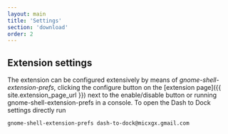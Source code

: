 ```yaml
---
layout: main
title: 'Settings'
section: 'download'
order: 2
---
```


## Extension settings
The extension can be configured extensively by means of *gnome-shell-extension-prefs*,  clicking the configure button on the [extension page]({{ site.extension_page_url }}) next to the enable/disable button or running gnome-shell-extension-prefs in a console. To open the Dash to Dock settings directly run

    gnome-shell-extension-prefs dash-to-dock@micxgx.gmail.com



